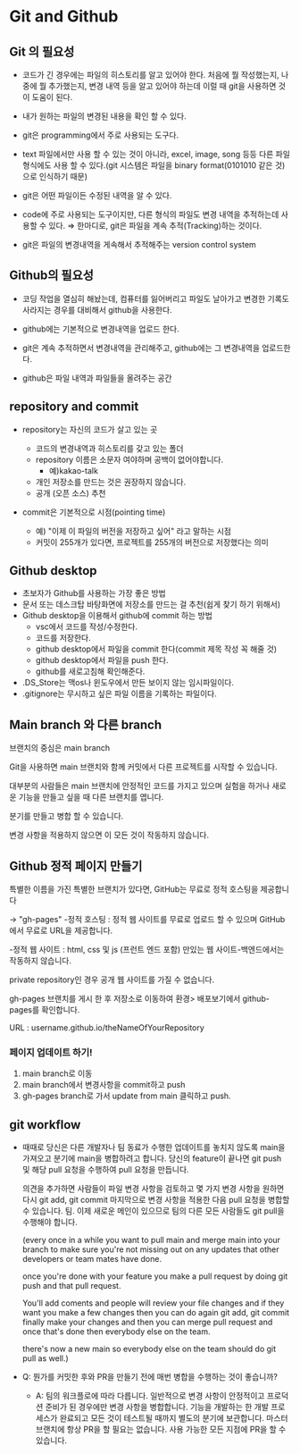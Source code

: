 # Git and Github

## Git 의 필요성

- 코드가 긴 경우에는 파일의 히스토리를 알고 있어야 한다. 처음에 뭘 작성했는지, 나중에 뭘 추가했는지, 변경 내역 등을 알고 있어야 하는데 이럴 때 git을 사용하면 것이 도움이 된다.

- 내가 원하는 파일의 변경된 내용을 확인 할 수 있다.

- git은 programming에서 주로 사용되는 도구다.

- text 파일에서만 사용 할 수 있는 것이 아니라, excel, image, song 등등 다른 파일 형식에도 사용 할 수 있다.(git 시스템은 파일을 binary format(0101010 같은 것)으로 인식하기 때문)

- git은 어떤 파일이든 수정된 내역을 알 수 있다.

- code에 주로 사용되는 도구이지만, 다른 형식의 파일도 변경 내역을 추적하는데 사용할 수 있다. ⇒ 한마디로, git은 파일을 계속 추적(Tracking)하는 것이다.

- git은 파일의 변경내역을 게속해서 추적해주는 version control system

## Github의 필요성

- 코딩 작업을 열심히 해놨는데, 컴퓨터를 잃어버리고 파일도 날아가고 변경한 기록도 사라지는 경우를 대비해서 github을 사용한다.

- github에는 기본적으로 변경내역을 업로드 한다.

- git은 계속 추적하면서 변경내역을 관리해주고, github에는 그 변경내역을 업로드한다.

- github은 파일 내역과 파일들을 올려주는 공간

## repository and commit

- repository는 자신의 코드가 살고 있는 곳

  - 코드의 변경내역과 히스토리를 갖고 있는 폴더
  - repository 이름은 소문자 여야하며 공백이 없어야합니다.
    - 예)kakao-talk
  - 개인 저장소를 만드는 것은 권장하지 않습니다.
  - 공개 (오픈 소스) 추천

- commit은 기본적으로 시점(pointing time)
  - 예) "이제 이 파일의 버전을 저장하고 싶어" 라고 말하는 시점
  - 커밋이 255개가 있다면, 프로젝트를 255개의 버전으로 저장했다는 의미

## Github desktop

- 초보자가 Github를 사용하는 가장 좋은 방법
- 문서 또는 데스크탑 바탕화면에 저장소를 만드는 걸 추천(쉽게 찾기 하기 위해서)
- Github desktop을 이용해서 github에 commit 하는 방법
  - vsc에서 코드를 작성/수정한다.
  - 코드를 저장한다.
  - github desktop에서 파일을 commit 한다(commit 제목 작성 꼭 해줄 것)
  - github desktop에서 파일을 push 한다.
  - github를 새로고침해 확인해준다.
- .DS_Store는 맥os나 윈도우에서 만든 보이지 않는 임시파일이다.
- .gitignore는 무시하고 싶은 파일 이름을 기록하는 파일이다.

## Main branch 와 다른 branch

브랜치의 중심은 main branch

Git을 사용하면 main 브랜치와 함께 커밋에서 다른 프로젝트를 시작할 수 있습니다.

대부분의 사람들은 main 브랜치에 안정적인 코드를 가지고 있으며 실험을 하거나 새로운 기능을 만들고 싶을 때 다른 브랜치를 엽니다.

분기를 만들고 병합 할 수 있습니다.

변경 사항을 적용하지 않으면 이 모든 것이 작동하지 않습니다.

## Github 정적 페이지 만들기

특별한 이름을 가진 특별한 브랜치가 있다면, GitHub는 무료로 정적 호스팅을 제공합니다

-> "gh-pages" -정적 호스팅 : 정적 웹 사이트를 무료로 업로드 할 수 있으며 GitHub에서 무료로 URL을 제공합니다.

-정적 웹 사이트 : html, css 및 js (프런트 엔드 포함) 만있는 웹 사이트-백엔드에서는 작동하지 않습니다.

private repository인 경우 공개 웹 사이트를 가질 수 없습니다.

gh-pages 브랜치를 게시 한 후 저장소로 이동하여 환경> 배포보기에서 github-pages를 확인합니다.

URL : username.github.io/theNameOfYourRepository

### 페이지 업데이트 하기!

1. main branch로 이동
2. main branch에서 변경사항을 commit하고 push
3. gh-pages branch로 가서 update from main 클릭하고 push.

## git workflow

- 때때로 당신은 다른 개발자나 팀 동료가 수행한 업데이트를 놓치지 않도록 main을 가져오고 분기에 main을 병합하려고 합니다.
  당신의 feature이 끝나면 git push 및 해당 pull 요청을 수행하여 pull 요청을 만듭니다.

  의견을 추가하면 사람들이 파일 변경 사항을 검토하고 몇 가지 변경 사항을 원하면 다시 git add, git commit 마지막으로 변경 사항을 적용한 다음 pull 요청을 병합할 수 있습니다. 팀.
  이제 새로운 메인이 있으므로 팀의 다른 모든 사람들도 git pull을 수행해야 합니다.

  (every once in a while you want to pull main and merge main into your branch to make sure you're not missing out on any updates that other developers or team mates have done.

  once you're done with your feature you make a pull request by doing git push and that pull request.

  You'll add coments and people will review your file changes and if they want you make a few changes then you can do again git add, git commit finally make your changes and then you can merge pull request and once that's done then everybody else on the team.

  there's now a new main so everybody else on the team should do git pull as well.)

- Q: 뭔가를 커밋한 후와 PR을 만들기 전에 매번 병합을 수행하는 것이 좋습니까?
  - A: 팀의 워크플로에 따라 다릅니다. 일반적으로 변경 사항이 안정적이고 프로덕션 준비가 된 경우에만 변경 사항을 병합합니다. 기능을 개발하는 한 개발 프로세스가 완료되고 모든 것이 테스트될 때까지 별도의 분기에 보관합니다. 마스터 브랜치에 항상 PR을 할 필요는 없습니다. 사용 가능한 모든 지점에 PR을 할 수 있습니다.
